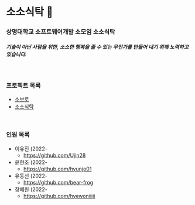 # 소소식탁 :tea:

### 상명대학교 소프트웨어개발 소모임 소소식탁

##### 기술이 아닌 사람을 위한, 소소한 행복을 줄 수 있는 무언가를 만들어 내기 위해 노력하고 있습니다.

<br>

### 프로젝트 목록
- <a href="https://github.com/sosotable/sovoro">소보로</a>
- <a href="https://github.com/sosotable/ssossotable-vanilla-webapp">소소식탁</a>

<br>

### 인원 목록
- 이유진 (2022-
    - https://github.com/Ujin28
- 윤현조 (2022-
    - https://github.com/hyunjo01
- 유동선 (2022-
    - https://github.com/bear-frog
- 장혜원 (2022-
    - https://github.com/hyewoniiiii
